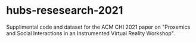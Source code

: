 # hubs-resesearch-2021
Supplimental code and dataset for the ACM CHI 2021 paper on "Proxemics and Social Interactions in an Instrumented Virtual Reality Workshop".
